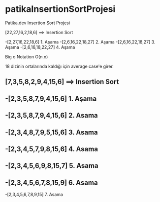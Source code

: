 # patikaInsertionSortProjesi
Patika.dev Insertion Sort Projesi

[22,27,16,2,18,6] ==> Insertion Sort

-[2,27,16,22,18,6] 1. Aşama
-[2,6,16,22,18,27] 2. Aşama
-[2,6,16,22,18,27] 3. Aşama
-[2,6,16,18,22,27] 4. Aşama

Big o Notation O(n.n)

18 dizinin ortalarında kaldığı için average case'e girer.


[7,3,5,8,2,9,4,15,6] ==> Insertion Sort
---

-[2,3,5,8,7,9,4,15,6] 1. Aşama
---
-[2,3,5,8,7,9,4,15,6] 2. Asama
---
-[2,3,4,8,7,9,5,15,6] 3. Asama
---
-[2,3,4,5,7,9,8,15,6] 4. Asama
---
-[2,3,4,5,6,9,8,15,7] 5. Asama
---
-[2,3,4,5,6,7,8,15,9] 6. Asama
---
-[2,3,4,5,6,7,8,9,15] 7. Asama

